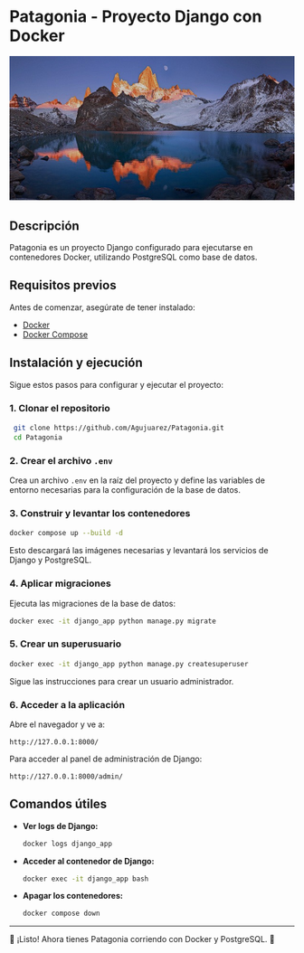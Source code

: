 # Patagonia - Proyecto Django con Docker

![Patagonia](/img/patagonia.jpg)

## Descripción

Patagonia es un proyecto Django configurado para ejecutarse en contenedores Docker, utilizando PostgreSQL como base de datos.

## Requisitos previos

Antes de comenzar, asegúrate de tener instalado:

- [Docker](https://www.docker.com/)
- [Docker Compose](https://docs.docker.com/compose/)

## Instalación y ejecución

Sigue estos pasos para configurar y ejecutar el proyecto:

### 1. Clonar el repositorio

```sh
 git clone https://github.com/Agujuarez/Patagonia.git
 cd Patagonia
```

### 2. Crear el archivo `.env`

Crea un archivo `.env` en la raíz del proyecto y define las variables de entorno necesarias para la configuración de la base de datos.

### 3. Construir y levantar los contenedores

```sh
docker compose up --build -d
```

Esto descargará las imágenes necesarias y levantará los servicios de Django y PostgreSQL.

### 4. Aplicar migraciones

Ejecuta las migraciones de la base de datos:

```sh
docker exec -it django_app python manage.py migrate
```

### 5. Crear un superusuario

```sh
docker exec -it django_app python manage.py createsuperuser
```

Sigue las instrucciones para crear un usuario administrador.

### 6. Acceder a la aplicación

Abre el navegador y ve a:

```
http://127.0.0.1:8000/
```

Para acceder al panel de administración de Django:

```
http://127.0.0.1:8000/admin/
```

## Comandos útiles

- **Ver logs de Django:**
  ```sh
  docker logs django_app
  ```
- **Acceder al contenedor de Django:**
  ```sh
  docker exec -it django_app bash
  ```
- **Apagar los contenedores:**
  ```sh
  docker compose down
  ```

---

📌 ¡Listo! Ahora tienes Patagonia corriendo con Docker y PostgreSQL. 🚀

